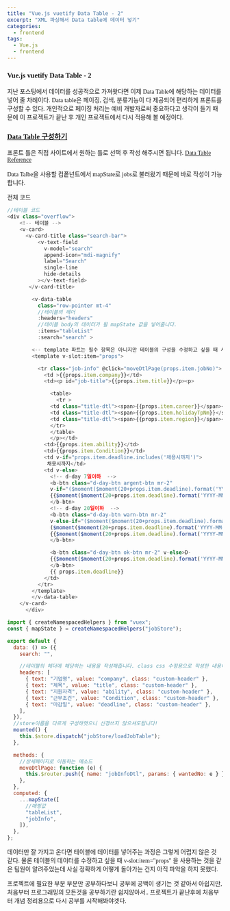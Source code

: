 ```yaml
---
title: "Vue.js vuetify Data Table - 2"
excerpt: "XML 파싱해서 Data table에 데이터 넣기"
categories:
  - frontend
tags:
  - Vue.js
  - frontend
---
```


<style>
@font-face { font-family: 'IBMPlexSansKR-Regular';
   src: url('https://cdn.jsdelivr.net/gh/projectnoonnu/noonfonts_20-07@1.0/IBMPlexSansKR-Regular.woff') format('woff'); font-weight: normal; font-style: normal; }
body, a, h3, h4,h1{
font-family: 'IBMPlexSansKR-Regular';
}
td{
	border: 1px solid;
}
</style>

<h3>Vue.js vuetify Data Table - 2</h3>

지난 포스팅에서 데이터를 성공적으로 가져왓다면 이제 Data Table에 해당하는 데이터를 넣어 줄 차례이다. Data table은 페이징, 검색, 분류기능이 다 제공되어 편리하게 프론트를 구성할 수 있다. 개인적으로 페이징 처리는 예비 개발자로써 중요하다고 생각이 들기 때문에 이 프로젝트가 끝난 후 개인 프로젝트에서 다시 적용해 볼 예정이다.

<h3><u>Data Table 구성하기</u></h3>

프론트 틀은 직접 사이트에서 원하는 틀로 선택 후 작성 해주시면 됩니다.
<a href="https://v15.vuetifyjs.com/en/components/data-tables/"> Data Table Reference</a>

Data Talbe을 사용할 컴퐅넌트에서 mapState로 jobs로 불러왔기 때문에 바로 작성이 가능합니다.

전체 코드

```js
//테이블 코드
<div class="overflow">
    <!-- 테이블 -->
    <v-card>
      <v-card-title class="search-bar">
          <v-text-field
            v-model="search"
            append-icon="mdi-magnify"
            label="Search"
            single-line
            hide-details
          ></v-text-field>
       </v-card-title>

        <v-data-table
          class="row-pointer mt-4"
          //테이블의 헤더
          :headers="headers"
          //테이블 body의 데이터가 될 mapState 값을 넣어줍니다.
          :items="tableList"
          :search="search" >

        <-- template 파트는 필수 항목은 아니지만 테이블의 구성을 수정하고 싶을 때 사용하면 됩니다 -->
        <template v-slot:item="props">

          <tr class="job-info" @click="moveDtlPage(props.item.jobNo)">
            <td >{{props.item.company}}</td>
            <td><p id="job-title">{{props.item.title}}</p><p>

              <table>
                <tr >
              <td class="title-dtl"><span>{{props.item.career}}</span></td>
              <td class="title-dtl"><span>{{props.item.holidayTpNm}}</span></td>
              <td class="title-dtl"><span>{{props.item.region}}</span></td>
              </tr>
              </table>
              </p></td>
            <td>{{props.item.ability}}</td>
            <td>{{props.item.Condition}}</td>
            <td v-if="props.item.deadline.includes('채용시까지')">
             채용시까지</td>
            <td v-else>
              <!-- d-day 7일이하  -->
              <b-btn class="d-day-btn argent-btn mr-2"
              v-if="($moment($moment(20+props.item.deadline).format('YYYY-MM-DD')).diff($moment(new Date()), 'days') + 1 ) <= 7">D-
              {{$moment($moment(20+props.item.deadline).format('YYYY-MM-DD')).diff($moment(new Date()), 'days') + 1 }}
              </b-btn>
              <!-- d-day 20일이하  -->
              <b-btn class="d-day-btn warn-btn mr-2"
              v-else-if="($moment($moment(20+props.item.deadline).format('YYYY-MM-DD')).diff($moment(new Date()), 'days') + 1 ) > 7 &&
              ($moment($moment(20+props.item.deadline).format('YYYY-MM-DD')).diff($moment(new Date()), 'days') + 1 ) <=20 ">D-
              {{$moment($moment(20+props.item.deadline).format('YYYY-MM-DD')).diff($moment(new Date()), 'days') + 1 }}
              </b-btn>

              <b-btn class="d-day-btn ok-btn mr-2" v-else>D-
              {{$moment($moment(20+props.item.deadline).format('YYYY-MM-DD')).diff($moment(new Date()), 'days') + 1 }}
              </b-btn>
              {{ props.item.deadline}}
            </td>
          </tr>
        </template>
        </v-data-table>
    </v-card>
      </div>


```

```js
import { createNamespacedHelpers } from "vuex";
const { mapState } = createNamespacedHelpers("jobStore");

export default {
  data: () => ({
    search: "",

    //테이블의 헤더에 해당하는 내용을 작성해줍니다. class css 수정용으로 작성한 내용이므로 신경쓰지 않으셔도 됩니다.
    headers: [
      { text: "기업명", value: "company", class: "custom-header" },
      { text: "제목", value: "title", class: "custom-header" },
      { text: "지원자격", value: "ability", class: "custom-header" },
      { text: "근무조건", value: "Condition", class: "custom-header" },
      { text: "마감일", value: "deadline", class: "custom-header" },
    ],
  }),
  //store이름을 다르게 구성하엿으니 신경쓰지 않으셔도됩니다!
  mounted() {
    this.$store.dispatch("jobStore/loadJobTable");
  },

  methods: {
    //상세페이지로 이동하는 메소드
    moveDtlPage: function (e) {
      this.$router.push({ name: "jobInfoDtl", params: { wantedNo: e } });
    },
  },
  computed: {
    ...mapState([
      //매핑값
      "tableList",
      "jobInfo",
    ]),
  },
};
```

데이터만 잘 가지고 온다면 테이블에 데이터를 넣어주는 과정은 그렇게 어렵지 않은 것 같다.
물론 테이블의 데이터를 수정하고 싶을 때 v-slot:item="props" 을 사용하는 것을 같은 팀원이 알려주었는데 사실 정확하게 어떻게 돌아가는 건지 아직 파악을 하지 못했다.

프로젝트에 필요한 부분 부분만 공부하다보니 공부에 공백이 생기는 것 같아서 아쉽지만, 처음부터 프로그래밍의 모든것을 공부하기란 쉽지않아서..
프로젝트가 끝난후에 처음부터 개념 정리용으로 다시 공부를 시작해봐야겟다.
